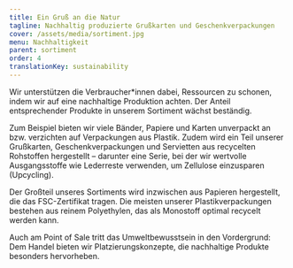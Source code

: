 ```yaml
---
title: Ein Gruß an die Natur
tagline: Nachhaltig produzierte Grußkarten und Geschenkverpackungen
cover: /assets/media/sortiment.jpg
menu: Nachhaltigkeit
parent: sortiment
order: 4
translationKey: sustainability
---
```

Wir unterstützen die Verbraucher\*innen dabei, Ressourcen zu schonen, indem wir auf eine nachhaltige Produktion achten. Der Anteil entsprechender Produkte in unserem Sortiment wächst beständig.

Zum Beispiel bieten wir viele Bänder, Papiere und Karten unverpackt an bzw. verzichten auf Verpackungen aus Plastik. Zudem wird ein Teil unserer Grußkarten, Geschenkverpackungen und Servietten aus recycelten Rohstoffen hergestellt – darunter eine Serie, bei der wir wertvolle Ausgangsstoffe wie Lederreste verwenden, um Zellulose einzusparen (Upcycling).

Der Großteil unseres Sortiments wird inzwischen aus Papieren hergestellt, die das FSC-Zertifikat tragen. Die meisten unserer Plastikverpackungen bestehen aus reinem Polyethylen, das als Monostoff optimal recycelt werden kann.

Auch am Point of Sale tritt das Umweltbewusstsein in den Vordergrund: Dem Handel bieten wir Platzierungskonzepte, die nachhaltige Produkte besonders hervorheben.
